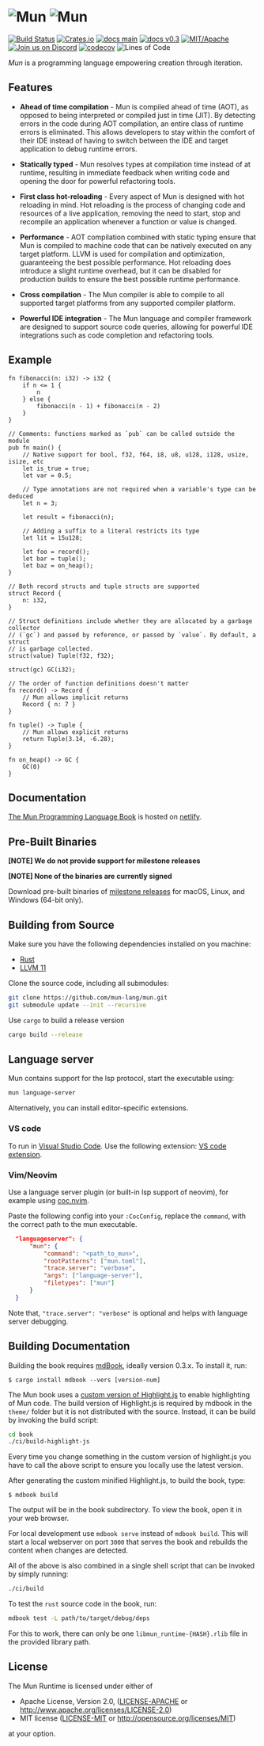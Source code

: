 # ![Mun][logo-light-mode] ![Mun][logo-dark-mode]

[logo-light-mode]: assets/readme/logotype.svg#gh-light-mode-only
[logo-dark-mode]: assets/readme/logotype-white.svg#gh-dark-mode-only

[![Build Status][build-badge]][build]
[![Crates.io][crates-badge]][crates]
[![docs main][docs-main-badge]][docs-main]
[![docs v0.3][docs-v0.3-badge]][docs-v0.3]
[![MIT/Apache][licence-badge]][license]
[![Join us on Discord][discord-badge]][discord]
[![codecov][coverage-badge]][coverage]
![Lines of Code][lines-of-code-badge]

[build-badge]: https://img.shields.io/github/workflow/status/mun-lang/mun/CI
[build]: https://github.com/mun-lang/mun/actions

[crates-badge]: https://img.shields.io/crates/v/mun.svg
[crates]: https://crates.io/crates/mun/

[coverage-badge]: https://img.shields.io/codecov/c/github/mun-lang/mun.svg
[coverage]: https://codecov.io/gh/mun-lang/mun

[docs-main-badge]: https://img.shields.io/badge/docs-main-blue.svg
[docs-main]: https://docs.mun-lang.org/

[docs-v0.3-badge]: https://img.shields.io/badge/docs-v0.3-blue.svg
[docs-v0.3]: https://docs.mun-lang.org/v0.3/

[licence-badge]: https://img.shields.io/badge/license-MIT%20OR%20Apache--2.0-blue
[license]: COPYRIGHT

[discord-badge]: https://img.shields.io/discord/602227728480993281.svg?logo=discord
[discord]: https://discord.gg/SfvvcCU

[lines-of-code-badge]: https://tokei.rs/b1/github/mun-lang/mun?category=code

*Mun* is a programming language empowering creation through iteration.

## Features

- **Ahead of time compilation** - Mun is compiled ahead of time (AOT), as
  opposed to being interpreted or compiled just in time (JIT). By detecting
  errors in the code during AOT compilation, an entire class of runtime errors
  is eliminated. This allows developers to stay within the comfort of their IDE
  instead of having to switch between the IDE and target application to debug
  runtime errors.

- **Statically typed** - Mun resolves types at compilation time instead of at
  runtime, resulting in immediate feedback when writing code and opening the
  door for powerful refactoring tools.

- **First class hot-reloading** - Every aspect of Mun is designed with hot
  reloading in mind. Hot reloading is the process of changing code and resources
  of a live application, removing the need to start, stop and recompile an
  application whenever a function or value is changed.

- **Performance** - AOT compilation combined with static typing ensure that Mun
  is compiled to machine code that can be natively executed on any target
  platform. LLVM is used for compilation and optimization, guaranteeing the best
  possible performance. Hot reloading does introduce a slight runtime overhead,
  but it can be disabled for production builds to ensure the best possible
  runtime performance.

- **Cross compilation** - The Mun compiler is able to compile to all supported
  target platforms from any supported compiler platform.

- **Powerful IDE integration** - The Mun language and compiler framework are 
  designed to support source code queries, allowing for powerful IDE 
  integrations such as code completion and refactoring tools.

## Example

<!-- inline HTML is intentionally used to add the id. This allows retrieval of the HTML -->
<pre language="mun">
<code id="code-sample">fn fibonacci(n: i32) -> i32 {
    if n <= 1 {
        n
    } else {
        fibonacci(n - 1) + fibonacci(n - 2)
    }
}

// Comments: functions marked as `pub` can be called outside the module
pub fn main() {
    // Native support for bool, f32, f64, i8, u8, u128, i128, usize, isize, etc
    let is_true = true;
    let var = 0.5;

    // Type annotations are not required when a variable's type can be deduced
    let n = 3;

    let result = fibonacci(n);

    // Adding a suffix to a literal restricts its type
    let lit = 15u128;

    let foo = record();
    let bar = tuple();
    let baz = on_heap();
}

// Both record structs and tuple structs are supported
struct Record {
    n: i32,
}

// Struct definitions include whether they are allocated by a garbage collector
// (`gc`) and passed by reference, or passed by `value`. By default, a struct
// is garbage collected.
struct(value) Tuple(f32, f32);

struct(gc) GC(i32);

// The order of function definitions doesn't matter
fn record() -> Record {
    // Mun allows implicit returns
    Record { n: 7 }
}

fn tuple() -> Tuple {
    // Mun allows explicit returns
    return Tuple(3.14, -6.28);
}

fn on_heap() -> GC {
    GC(0)
}</code>
</pre>

## Documentation

[The Mun Programming Language Book](https://docs.mun-lang.org/) is hosted on
[netlify](https://www.netlify.com/).

## Pre-Built Binaries

**[NOTE] We do not provide support for milestone releases**

**[NOTE] None of the binaries are currently signed**

Download pre-built binaries of [milestone
releases](https://github.com/mun-lang/mun/releases) for macOS, Linux, and
Windows (64-bit only).

## Building from Source

Make sure you have the following dependencies installed on you machine:

* [Rust](https://www.rust-lang.org/tools/install)
* [LLVM 11](https://docs.mun-lang.org/ch04-02-building-llvm.html)

Clone the source code, including all submodules:

```bash
git clone https://github.com/mun-lang/mun.git
git submodule update --init --recursive
```

Use `cargo` to build a release version

```bash
cargo build --release
```

## Language server
Mun contains support for the lsp protocol, start the executable using:

```bash
mun language-server
```

Alternatively, you can install editor-specific extensions.

### VS code

To run in [Visual Studio Code](https://code.visualstudio.com/). Use the following extension:
[VS code extension](https://github.com/mun-lang/vscode-extension).

### Vim/Neovim
Use a language server plugin (or built-in lsp support of neovim), for example using [coc.nvim](https://github.com/neoclide/coc.nvim).

Paste the following config into your `:CocConfig`, replace the `command`, with the correct path to the mun executable.

```json
  "languageserver": {
      "mun": {
          "command": "<path_to_mun>",
          "rootPatterns": ["mun.toml"],
          "trace.server": "verbose",
          "args": ["language-server"],
          "filetypes": ["mun"]
      }
  }
```

Note that, `"trace.server": "verbose"` is optional and helps with language server debugging.

## Building Documentation

Building the book requires
[mdBook](https://github.com/rust-lang-nursery/mdBook), ideally version 0.3.x. To
install it, run:

```
$ cargo install mdbook --vers [version-num]
```

The Mun book uses a [custom version of
Highlight.js](https://github.com/mun-lang/highlight.js) to enable highlighting
of Mun code. The build version of Highlight.js is required by mdbook in the
`theme/` folder but it is not distributed with the source. Instead, it can be
build by invoking the build script:

```bash
cd book
./ci/build-highlight-js
```

Every time you change something in the custom version of highlight.js you have
to call the above script to ensure you locally use the latest version.

After generating the custom minified Highlight.js, to build the book, type:

```
$ mdbook build 
```

The output will be in the book subdirectory. To view the book, open it in your
web browser.

For local development use `mdbook serve` instead of `mdbook build`. This will
start a local webserver on port `3000` that serves the book and rebuilds the
content when changes are detected.

All of the above is also combined in a single shell script that can be invoked
by simply running:

```bash
./ci/build
```

To test the `rust` source code in the book, run:

```bash
mdbook test -L path/to/target/debug/deps
```

For this to work, there can only be one `libmun_runtime-{HASH}.rlib` file in the
provided library path.

## License

The Mun Runtime is licensed under either of

 * Apache License, Version 2.0, ([LICENSE-APACHE](LICENSE-APACHE) or
   http://www.apache.org/licenses/LICENSE-2.0)
 * MIT license ([LICENSE-MIT](LICENSE-MIT) or
   http://opensource.org/licenses/MIT)
 
 at your option.
